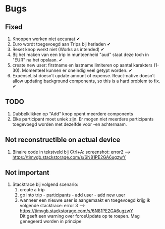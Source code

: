 # Bugs

## Fixed

1. Knoppen werken niet accuraat ✔
2. Euro wordt toegevoegd aan Trips bij herladen ✔
3. Reset knop werkt niet (Works as intended) ✔
4. Bij het maken van een trip in munteenheid "aud" staat deze toch in "EUR" na het opslaan. ✔
5. create new user: firstname en lastname limiteren op aantal karakters (1-30). Momenteel kunnen er oneindig veel getypt worden. ✔
6. ExpenseList doesn't update amount of expense. React-native doesn't allow updating background components, so this is a hard problem to fix. ✔

## TODO

1. Dubbelklikken op "Add" knop opent meerdere components
2. Elke participant moet uniek zijn. Er mogen niet meerdere participants toegevoegd worden met dezelfde voor -en achternaam.


## Not reconstructible on actual device
1. Binaire code in tekstveld bij Ctrl+A: screenshot: error2 --> https://timvgb.stackstorage.com/s/6N81PE2GA6ugzwY  

## Not important 
1. Stacktrace bij volgend scenario: 
   1. create a trip 
   2. go into trip - participants - add user - add new user
   3. wanneer een nieuwe user is aangemaakt en toegevoegd krijg ik volgende stacktrace: error 3 --> https://timvgb.stackstorage.com/s/6N81PE2GA6ugzwY  
Dit geeft een warning over forceUpdate op te roepen. Mag genegeerd worden in principe
